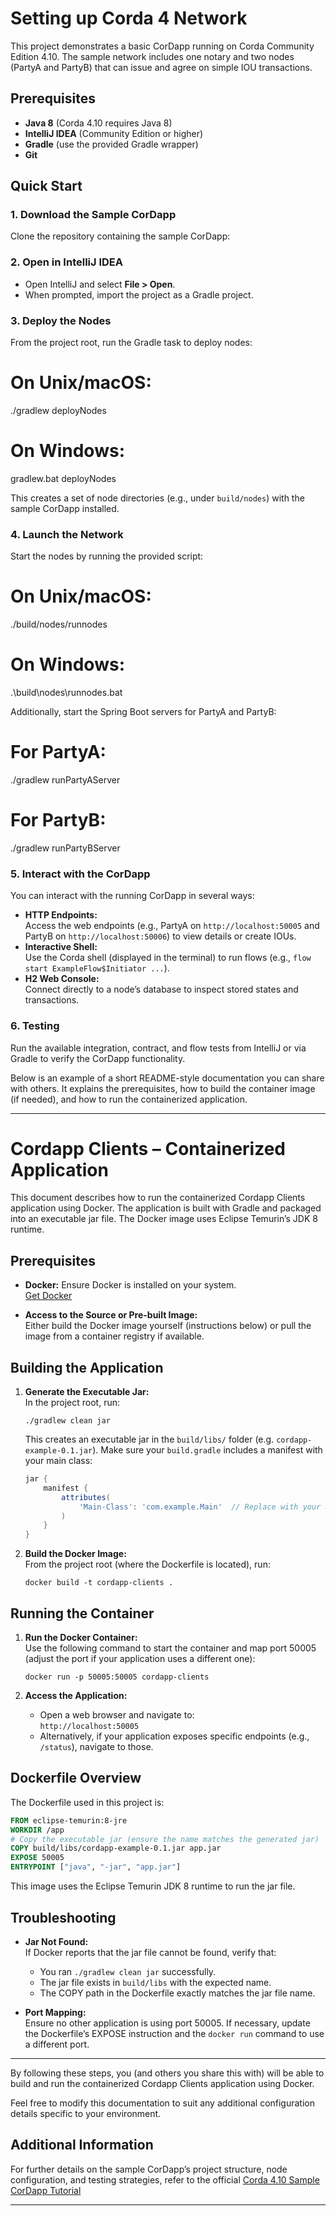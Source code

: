 
# Setting up Corda 4 Network

This project demonstrates a basic CorDapp running on Corda Community Edition 4.10. The sample network includes one notary and two nodes (PartyA and PartyB) that can issue and agree on simple IOU transactions.

## Prerequisites

- **Java 8** (Corda 4.10 requires Java 8)
- **IntelliJ IDEA** (Community Edition or higher)
- **Gradle** (use the provided Gradle wrapper)
- **Git**

## Quick Start

### 1. Download the Sample CorDapp

Clone the repository containing the sample CorDapp:


### 2. Open in IntelliJ IDEA

- Open IntelliJ and select **File > Open**.
- When prompted, import the project as a Gradle project.

### 3. Deploy the Nodes

From the project root, run the Gradle task to deploy nodes:
# On Unix/macOS:
./gradlew deployNodes

# On Windows:
gradlew.bat deployNodes

This creates a set of node directories (e.g., under `build/nodes`) with the sample CorDapp installed.

### 4. Launch the Network

Start the nodes by running the provided script:

# On Unix/macOS:
./build/nodes/runnodes

# On Windows:
.\build\nodes\runnodes.bat

Additionally, start the Spring Boot servers for PartyA and PartyB:

# For PartyA:
./gradlew runPartyAServer

# For PartyB:
./gradlew runPartyBServer


### 5. Interact with the CorDapp

You can interact with the running CorDapp in several ways:
- **HTTP Endpoints:**  
  Access the web endpoints (e.g., PartyA on `http://localhost:50005` and PartyB on `http://localhost:50006`) to view details or create IOUs.
- **Interactive Shell:**  
  Use the Corda shell (displayed in the terminal) to run flows (e.g., `flow start ExampleFlow$Initiator ...`).
- **H2 Web Console:**  
  Connect directly to a node’s database to inspect stored states and transactions.

### 6. Testing

Run the available integration, contract, and flow tests from IntelliJ or via Gradle to verify the CorDapp functionality.

Below is an example of a short README-style documentation you can share with others. It explains the prerequisites, how to build the container image (if needed), and how to run the containerized application.

---

# Cordapp Clients – Containerized Application

This document describes how to run the containerized Cordapp Clients application using Docker. The application is built with Gradle and packaged into an executable jar file. The Docker image uses Eclipse Temurin’s JDK 8 runtime.

## Prerequisites

- **Docker:** Ensure Docker is installed on your system.  
  [Get Docker](https://docs.docker.com/get-docker/)

- **Access to the Source or Pre-built Image:**  
  Either build the Docker image yourself (instructions below) or pull the image from a container registry if available.

## Building the Application

1. **Generate the Executable Jar:**  
   In the project root, run:
   ```shell
   ./gradlew clean jar
   ```
   This creates an executable jar in the `build/libs/` folder (e.g. `cordapp-example-0.1.jar`). Make sure your `build.gradle` includes a manifest with your main class:
   ```groovy
   jar {
       manifest {
           attributes(
               'Main-Class': 'com.example.Main'  // Replace with your main class
           )
       }
   }
   ```

2. **Build the Docker Image:**  
   From the project root (where the Dockerfile is located), run:
   ```shell
   docker build -t cordapp-clients .
   ```

## Running the Container

1. **Run the Docker Container:**  
   Use the following command to start the container and map port 50005 (adjust the port if your application uses a different one):
   ```shell
   docker run -p 50005:50005 cordapp-clients
   ```

2. **Access the Application:**  
   - Open a web browser and navigate to:  
     `http://localhost:50005`
   - Alternatively, if your application exposes specific endpoints (e.g., `/status`), navigate to those.

## Dockerfile Overview

The Dockerfile used in this project is:

```dockerfile
FROM eclipse-temurin:8-jre
WORKDIR /app
# Copy the executable jar (ensure the name matches the generated jar)
COPY build/libs/cordapp-example-0.1.jar app.jar
EXPOSE 50005
ENTRYPOINT ["java", "-jar", "app.jar"]
```

This image uses the Eclipse Temurin JDK 8 runtime to run the jar file.

## Troubleshooting

- **Jar Not Found:**  
  If Docker reports that the jar file cannot be found, verify that:
  - You ran `./gradlew clean jar` successfully.
  - The jar file exists in `build/libs` with the expected name.
  - The COPY path in the Dockerfile exactly matches the jar file name.

- **Port Mapping:**  
  Ensure no other application is using port 50005. If necessary, update the Dockerfile’s EXPOSE instruction and the `docker run` command to use a different port.

---

By following these steps, you (and others you share this with) will be able to build and run the containerized Cordapp Clients application using Docker.

Feel free to modify this documentation to suit any additional configuration details specific to your environment.
## Additional Information

For further details on the sample CorDapp’s project structure, node configuration, and testing strategies, refer to the official [Corda 4.10 Sample CorDapp Tutorial](https://docs.r3.com/en/platform/corda/4.10/community/tutorial-cordapp.html) 

---
